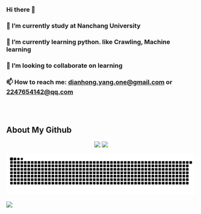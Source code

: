 

### Hi there 🤩
### 🔭 I’m currently study at Nanchang University
### 🌱 I’m currently learning python. like Crawling, Machine learning
### 👯 I’m looking to collaborate on learning
### 📫 How to reach me: dianhong.yang.one@gmail.com or 2247654142@qq.com

<br />
<br />

## About My Github
<div align="center">
	<img height='164' src="https://github-readme-stats-linzui520.vercel.app/api/top-langs/?username=Markydh&layout=compact&langs_count=6&theme=cobalt" />
	<img height='164' src="https://github-readme-stats-linzui520.vercel.app/api?username=Markydh&show_icons=true&theme=cobalt" />
</div>

![](https://raw.githubusercontent.com/Markydh/Markydh/output/github-contribution-grid-snake.svg)

<!--
**Markydh/Markydh** is a ✨ _special_ ✨ repository because its `README.md` (this file) appears on your GitHub profile.

Here are some ideas to get you started:

- 🔭 I’m currently working on ...
- 🌱 I’m currently learning ...
- 👯 I’m looking to collaborate on ...
- 🤔 I’m looking for help with ...
- 💬 Ask me about ...
- 📫 How to reach me: ...
- 😄 Pronouns: ...
- ⚡ Fun fact: ...
-->

![](https://cdn.jsdelivr.net/gh/Markydh/MyPicture@img/img/68747470733a2f2f696d672e736869656c64732e696f2f62616467652f507974686f6e2d3337373641423f6c6f676f3d707974686f6e266c6f676f436f6c6f723d666666267374796c653d666c6174)
